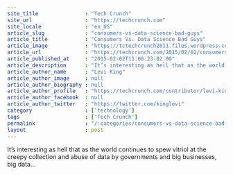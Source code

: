 ```yaml
---
site_title               : "Tech Crunch"
site_url                 : "https://techcrunch.com"
site_locale              : "en_US"
article_slug             : "consumers-vs-data-science-bad-guys"
article_title            : "Consumers Vs. Data Science Bad Guys"
article_image            : "https://tctechcrunch2011.files.wordpress.com/2015/02/locking.jpg?w=764&h=400&crop=1"
article_url              : "https://techcrunch.com/2015/02/02/consumers-vs-data-science-bad-guys/"
article_published_at     : "2015-02-02T11:00:23-02:00"
article_description      : "It’s interesting as hell that as the world continues to spew vitriol at the creepy collection and abuse of data by governments and big businesses, big data..."
article_author_name      : "Levi King"
article_author_image     : null
article_author_biography : null
article_author_profile   : "https://techcrunch.com/contributor/levi-king/"
article_author_facebook  : null
article_author_twitter   : "https://twitter.com/kinglevi"
category                 : ['technology']
tags                     : ['Tech Crunch']
permalink                : "/:categories/consumers-vs-data-science-bad-guys/"
layout                   : post
---
```


It’s interesting as hell that as the world continues to spew vitriol at the creepy collection and abuse of data by governments and big businesses, big data...
